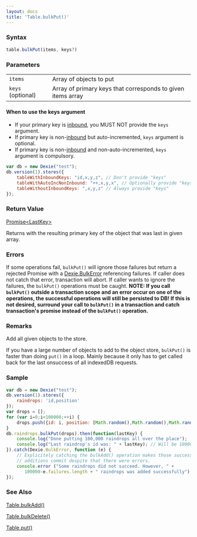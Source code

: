 ```yaml
---
layout: docs
title: 'Table.bulkPut()'
---
```


### Syntax

```javascript
table.bulkPut(items, keys?)
```

### Parameters
<table>
  <tr>
    <td><code>items</code></td>
    <td>Array of objects to put</td>
  </tr>
  <tr>
    <td><code>keys</code> (optional)</td>
    <td>Array of primary keys that corresponds to given items array</td>
  </tr>
</table>

#### When to use the keys argument

* If your primary key is [inbound](/docs/inbound), you MUST NOT provide the `keys` argument.
* If primary key is non-[inbound](/docs/inbound) but auto-incremented, `keys` argument is optional.
* If primary key is non-[inbound](/docs/inbound) and non-auto-incremented, `keys` argument is compulsory.

```javascript
var db = new Dexie("test");
db.version(1).stores({
    tableWithInboundKeys: "id,x,y,z", // Don't provide "keys"
    tableWithAutoIncNonInbound: "++,x,y,x", // Optionally provide "keys"
    tableWithoutInboundKeys: ",x,y,z" // Always provide "keys"
});
```

### Return Value

[Promise&lt;LastKey&gt;](/docs/Promise/Promise) 

Returns with the resulting primary key of the object that was last in given array.

### Errors

If some operations fail, `bulkPut()` will ignore those failures but return a rejected Promise with a 
[Dexie.BulkError](/docs/DexieErrors/Dexie.BulkError) referencing failures. If caller does not catch that error, transaction will abort. If caller wants to ignore the failures, the `bulkPut()` operations must be caught. **NOTE: If you call `bulkPut()` outside a transaction scope and an error occur on one of the operations, the successful operations will still be persisted to DB! If this is not desired, surround your call to `bulkPut()` in a transaction and catch transaction's promise instead of the `bulkPut()` operation.**

### Remarks

Add all given objects to the store.

If you have a large number of objects to add to the object store, `bulkPut()` is faster than doing `put()` in a loop. Mainly because it only has to get called back for the last onsuccess of all indexedDB requests.

### Sample

```javascript
var db = new Dexie("test");
db.version(1).stores({
    raindrops: 'id,position'
});
var drops = [];
for (var i=0;i<100000;++i) {
    drops.push({id: i, position: [Math.random(),Math.random(),Math.random()]}),
}
db.raindrops.bulkPut(drops).then(function(lastKey) {
    console.log("Done putting 100,000 raindrops all over the place");
    console.log("Last raindrop's id was: " + lastKey); // Will be 100000.
}).catch(Dexie.BulkError, function (e) {
    // Explicitely catching the bulkAdd() operation makes those successful
    // additions commit despite that there were errors.
    console.error ("Some raindrops did not succeed. However, " +
       100000-e.failures.length + " raindrops was added successfully");
});
```

### See Also

[Table.bulkAdd()](/docs/Table/Table.bulkAdd())

[Table.bulkDelete()](/docs/Table/Table.bulkDelete())

[Table.put()](/docs/Table/Table.put())
